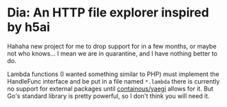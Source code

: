 # Dia: An HTTP file explorer inspired by h5ai

Hahaha new project for me to drop support for in a few months, or maybe not who knows...
I mean we are in quarantine, and I have nothing better to do.

Lambda functions (I wanted something similar to PHP) must implement the HandleFunc
interface and be put in a file named ```*.lambda```
there is currently no support for external packages until 
[containous/yaegi](https://github.com/containous/yaegi) 
allows for it. But Go's standard library is pretty 
powerful, so I don't think you will need it.